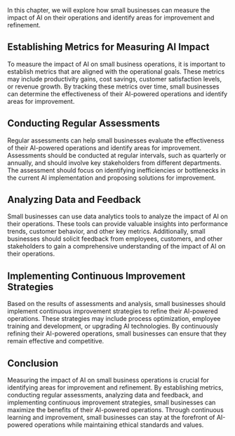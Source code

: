 
In this chapter, we will explore how small businesses can measure the impact of AI on their operations and identify areas for improvement and refinement.

Establishing Metrics for Measuring AI Impact
--------------------------------------------

To measure the impact of AI on small business operations, it is important to establish metrics that are aligned with the operational goals. These metrics may include productivity gains, cost savings, customer satisfaction levels, or revenue growth. By tracking these metrics over time, small businesses can determine the effectiveness of their AI-powered operations and identify areas for improvement.

Conducting Regular Assessments
------------------------------

Regular assessments can help small businesses evaluate the effectiveness of their AI-powered operations and identify areas for improvement. Assessments should be conducted at regular intervals, such as quarterly or annually, and should involve key stakeholders from different departments. The assessment should focus on identifying inefficiencies or bottlenecks in the current AI implementation and proposing solutions for improvement.

Analyzing Data and Feedback
---------------------------

Small businesses can use data analytics tools to analyze the impact of AI on their operations. These tools can provide valuable insights into performance trends, customer behavior, and other key metrics. Additionally, small businesses should solicit feedback from employees, customers, and other stakeholders to gain a comprehensive understanding of the impact of AI on their operations.

Implementing Continuous Improvement Strategies
----------------------------------------------

Based on the results of assessments and analysis, small businesses should implement continuous improvement strategies to refine their AI-powered operations. These strategies may include process optimization, employee training and development, or upgrading AI technologies. By continuously refining their AI-powered operations, small businesses can ensure that they remain effective and competitive.

Conclusion
----------

Measuring the impact of AI on small business operations is crucial for identifying areas for improvement and refinement. By establishing metrics, conducting regular assessments, analyzing data and feedback, and implementing continuous improvement strategies, small businesses can maximize the benefits of their AI-powered operations. Through continuous learning and improvement, small businesses can stay at the forefront of AI-powered operations while maintaining ethical standards and values.
